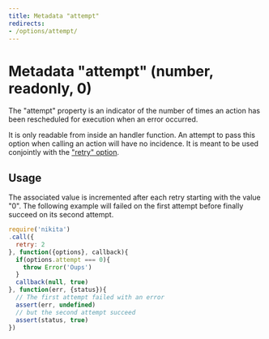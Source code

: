 ```yaml
---
title: Metadata "attempt"
redirects:
- /options/attempt/
---
```


# Metadata "attempt" (number, readonly, 0)

The "attempt" property is an indicator of the number of times an action has been rescheduled for execution when an error occurred.

It is only readable from inside an handler function. An attempt to pass this option when calling an action will have no incidence. It is meant to be used conjointly with the ["retry" option](/metadata/retry/).

## Usage

The associated value is incremented after each retry starting with the value "0". The following example will failed on the first attempt before finally succeed on its second attempt.

```js
require('nikita')
.call({
  retry: 2
}, function({options}, callback){
  if(options.attempt === 0){
    throw Error('Oups')
  }
  callback(null, true)
}, function(err, {status}){
  // The first attempt failed with an error
  assert(err, undefined)
  // but the second attempt succeed
  assert(status, true)
})
```
